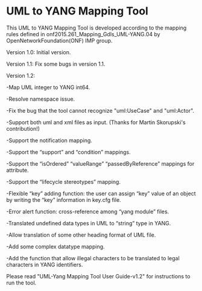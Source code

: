 # UML to YANG Mapping Tool
This UML to YANG Mapping Tool is developed according to the mapping rules defined in onf2015.261_Mapping_Gdls_UML-YANG.04 by OpenNetworkFoundation(ONF) IMP group.

Version 1.0: Initial version.

Version 1.1: Fix some bugs in version 1.1.

Version 1.2:

-Map UML integer to YANG int64.

-Resolve namespace issue.

-Fix the bug that the tool cannot recognize "uml:UseCase" and "uml:Actor".

-Support both uml and xml files as input. (Thanks for Martin Skorupski's contribution!) 

-Support the notification mapping.

-Support the “support” and “condition” mappings.

-Support the “isOrdered” “valueRange” “passedByReference” mappings for attribute.

-Support the “lifecycle stereotypes” mapping.

-Flexible “key” adding function: the user can assign “key” value of an object by writing the “key” information in key.cfg file.

-Error alert function: cross-reference among “yang module” files. 

-Translated undefined data types in UML to “string” type in YANG.

-Allow translation of some other heading format of UML file.

-Add some complex datatype mapping.

-Add the function that allow illegal characters to be translated to legal characters in YANG identifiers.

Please read "UML-Yang Mapping Tool User Guide-v1.2" for instructions to run the tool.
